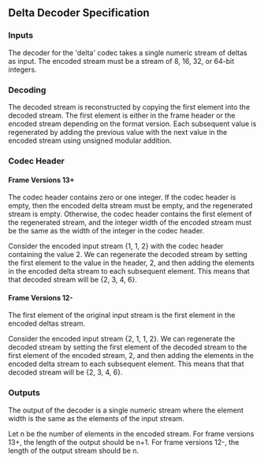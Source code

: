 ## Delta Decoder Specification
### Inputs
The decoder for the 'delta' codec takes a single numeric stream of deltas as input. The encoded stream must be a stream of 8, 16, 32, or 64-bit integers.

### Decoding
The decoded stream is reconstructed by copying the first element into the decoded stream. The first element is either in the frame header or the encoded stream depending on the format version. Each subsequent value is regenerated by adding the previous value with the next value in the encoded stream using unsigned modular addition.

### Codec Header
#### Frame Versions 13+
The codec header contains zero or one integer. If the codec header is empty, then the encoded delta stream must be empty, and the regenerated stream is empty. Otherwise, the codec header contains the first element of the regenerated stream, and the integer width of the encoded stream must be the same as the width of the integer in the codec header.

Consider the encoded input stream {1, 1, 2} with the codec header containing the value 2. We can regenerate the decoded stream by setting the first element to the value in the header, 2, and then adding the elements in the encoded delta stream to each subsequent element. This means that that decoded stream will be {2, 3, 4, 6}.

#### Frame Versions 12-
The first element of the original input stream is the first element in the encoded deltas stream.

Consider the encoded input stream {2, 1, 1, 2}. We can regenerate the decoded stream by setting the first element of the decoded stream to the first element of the encoded stream, 2, and then adding the elements in the encoded delta stream to each subsequent element. This means that that decoded stream will be {2, 3, 4, 6}.


### Outputs
The output of the decoder is a single numeric stream where the element width is the same as the elements of the input stream.

Let n be the number of elements in the encoded stream. For frame versions 13+, the length of the output should be n+1. For frame versions 12-, the length of the output stream should be n.
